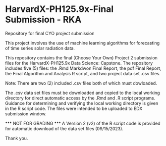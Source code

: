 # HarvardX-PH125.9x-Final Submission - RKA
Repository for final CYO project submission

This project involves the use of machine learning algorithms for forecasting of time series solar radiation data.

This repository contains the final (Choose Your Own) Project 2 submission files for the HarvardX-PH125.9x Data Science: Capstone. The repository includes five (5) files: the .Rmd Markdwon Final Report, the pdf Final Report, the Final Algorithm and Analysis R script, and two project data set .csv files.

Note: There are two (2) included .csv files both of which must dowloaded.

The .csv data set files must be downloaded and copied to the local working directory for direct automatic access by the .Rmd and .R script programs. Guidance for determining and verifying the local working directory is given in the R script code. The files were intended to be uploaded to EDX submission window.

*** NOT FOR GRADING ***
A Version 2 (v2) of the R script code is provided for automatic download of the data set files (09/15/2023).

Thank you.
